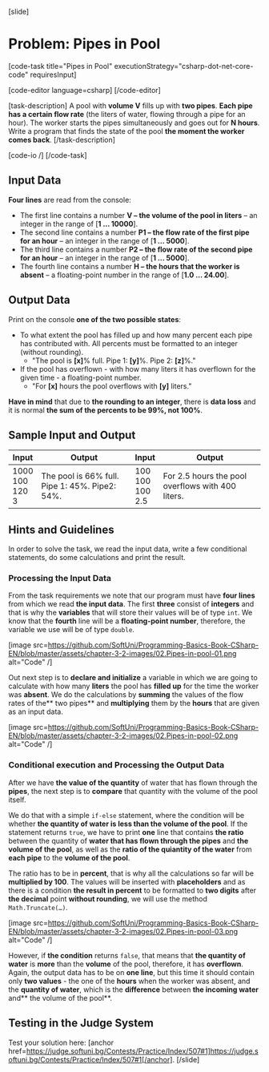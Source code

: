 [slide]
# Problem: Pipes in Pool

[code-task title="Pipes in Pool" executionStrategy="csharp-dot-net-core-code" requiresInput]

[code-editor language=csharp]
[/code-editor]

[task-description]
A pool with **volume V** fills up with **two pipes**. **Each pipe has a certain flow rate** (the liters of water, flowing through a pipe for an hour). The worker starts the pipes simultaneously and goes out for **N hours**. Write a program that finds the state of the pool **the moment the worker comes back**. 
[/task-description]

[code-io /]
[/code-task]

## Input Data

**Four lines** are read from the console: 
- The first line contains a number **V – the volume of the pool in liters** – an integer in the range of [**1 … 10000**].
- The second line contains a number **P1 – the flow rate of the first pipe for an hour** – an integer in the range of [**1 … 5000**].
- The third line contains a number **P2 – the flow rate of the second pipe for an hour** – an integer in the range of [**1 … 5000**].
- The fourth line contains a number **H – the hours that the worker is absent** – a floating-point number in the range of [**1.0 … 24.00**].

## Output Data

Print on the console **one of the two possible states**:
- To what extent the pool has filled up and how many percent each pipe has contributed with. All percents must be formatted to an integer (without rounding).
  - "The pool is **[x]**% full. Pipe 1: **[y]**%. Pipe 2: **[z]**%."
- If the pool has overflown - with how many liters it has overflown for the given time - a floating-point number. 
  - "For **[x]** hours the pool overflows with **[y]** liters."

**Have in mind** that due to **the rounding to an integer**, there is **data loss** and it is normal **the sum of the percents to be 99%, not 100%**. 

## Sample Input and Output

|          Input         |                     Output                    |          Input         |                       Output                    |
|------------------------|-----------------------------------------------|------------------------|-------------------------------------------------|
|1000<br>100<br>120<br>3 |The pool is 66% full. Pipe 1: 45%. Pipe2: 54%. |100<br>100<br>100<br>2.5|For 2.5 hours the pool overflows with 400 liters.|

## Hints and Guidelines

In order to solve the task, we read the input data, write a few conditional statements, do some calculations and print the result. 

### Processing the Input Data

From the task requirements we note that our program must have **four lines** from which we read **the input data**. The first **three** consist of **integers** and that is why the **variables** that will store their values will be of type `int`. We know that the **fourth** line will be a **floating-point number**, therefore, the variable we use will be of type `double`.

[image src=https://github.com/SoftUni/Programming-Basics-Book-CSharp-EN/blob/master/assets/chapter-3-2-images/02.Pipes-in-pool-01.png alt="Code" /]

Out next step is to **declare and initialize** a variable in which we are going to calculate with how many **liters** the pool has **filled up** for the time the worker was **absent**. We do the calculations by **summing** the values of the flow rates of the** two pipes** and **multiplying** them by the **hours** that are given as an input data. 

[image src=https://github.com/SoftUni/Programming-Basics-Book-CSharp-EN/blob/master/assets/chapter-3-2-images/02.Pipes-in-pool-02.png alt="Code" /]

### Conditional execution and Processing the Output Data

After we have **the value of the quantity** of water that has flown through the **pipes**, the next step is to **compare** that quantity with the volume of the pool itself.

We do that with a simple `if-else` statement, where the condition will be whether **the quantity of water is less than the volume of the pool**. If the statement returns `true`, we have to print **one** line that contains **the ratio** between the quantity of **water that has flown through the pipes** and **the volume of the pool**, as well as the **ratio of the quiantity of the water** from **each pipe** to the **volume of the pool**. 

The ratio has to be in **percent**, that is why all the calculations so far will be **multiplied by 100**. The values will be inserted with **placeholders** and as there is a condition **the result in percent** to be formatted to **two digits** after **the decimal** point **without rounding**, we will use the method `Math.Truncate(…)`.

[image src=https://github.com/SoftUni/Programming-Basics-Book-CSharp-EN/blob/master/assets/chapter-3-2-images/02.Pipes-in-pool-03.png alt="Code" /]

However, if **the condition** returns `false`, that means that **the quantity of water** is **more** than the **volume** of the pool, therefore, it has **overflown**. Again, the output data has to be on **one line**, but this time it should contain only **two values** - the one of the **hours** when the worker was absent, and the **quantity of water**, which is the **difference** between **the incoming water** and** the volume of the pool**.

## Testing in the Judge System

Test your solution here: [anchor href=https://judge.softuni.bg/Contests/Practice/Index/507#1]https://judge.softuni.bg/Contests/Practice/Index/507#1[/anchor].
[/slide]